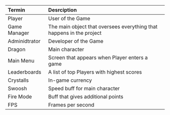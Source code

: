 
| Termin | Desrciption |
|:--|:--|
| Player | User of the Game |
| Game Manager | The main object that oversees everything that happens in the project   |
| Adminidtrator | Developer of the Game  |
| Dragon | Main character |
| Main Menu | Screen that appears when Player enters a game |
| Leaderboards | A list of top Players with highest scores |
| Crystalls | In-game currency |
| Swoosh | Speed buff for main character |
| Fire Mode | Buff that gives additional points |
| FPS | Frames per second |
